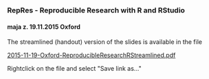 ### RepRes - Reproducible Research with R and RStudio

#### maja z. 19.11.2015 Oxford

The streamlined (handout) version of the slides is available in the file

[2015-11-19-Oxford-ReproducibleResearchRStreamlined.pdf](https://github.com/majazaloznik/RepRes/blob/master/2015-11-19-Oxford-ReproducibleResearchRStreamlined.pdf)

Rightclick on the file and select "Save link as..."


